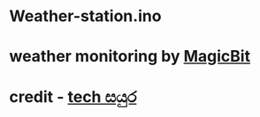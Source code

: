 # Weather-station.ino
# weather monitoring by <a href=magicbit.cc>MagicBit</a>                     
# credit - <a href=https://www.techsayura.com>tech සයුර </a>
